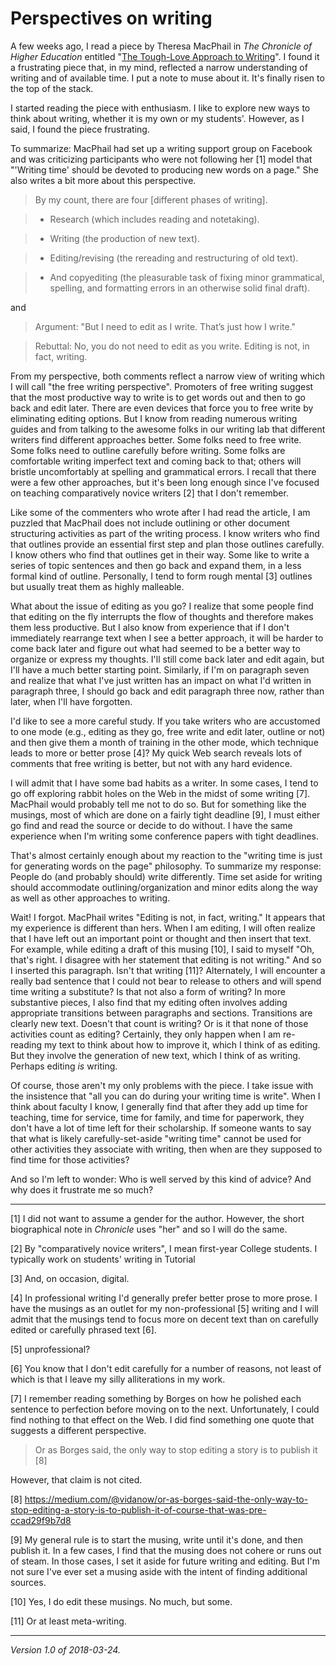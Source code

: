 Perspectives on writing
=======================

A few weeks ago, I read a piece by Theresa MacPhail in _The
Chronicle of Higher Education_ entitled "[The Tough-Love Approach to
Writing](https://www.chronicle.com/article/The-Tough-Love-Approach-to/242648)".
I found it a frustrating piece that, in my mind, reflected a narrow
understanding of writing and of available time.  I put a note to muse about
it.  It's finally risen to the top of the stack.

I started reading the piece with enthusiasm.  I like to explore new ways
to think about writing, whether it is my own or my students'.  However, as
I said, I found the piece frustrating.

To summarize: MacPhail had set up a writing support group on Facebook and
was criticizing participants who were not following her [1] model that
"'Writing time' should be devoted to producing new words on a page."
She also writes a bit more about this perspective.

> By my count, there are four [different phases of writing].

> * Research (which includes reading and notetaking).

> * Writing (the production of new text).

> * Editing/revising (the rereading and restructuring of old text).

> * And copyediting (the pleasurable task of fixing minor grammatical,
spelling, and formatting errors in an otherwise solid final draft).

and

> Argument: "But I need to edit as I write. That’s just how I write."

> Rebuttal: No, you do not need to edit as you write. Editing is not,
in fact, writing.

From my perspective, both comments reflect a narrow view of writing
which I will call "the free writing perspective".  Promoters of free
writing suggest that the most productive way to write is to get words
out and then to go back and edit later.  There are even devices that force
you to free write by eliminating editing options.  But I know from reading
numerous writing guides and from talking to the awesome folks in our
writing lab that different writers find different approaches better.
Some folks need to free write.  Some folks need to outline carefully
before writing.  Some folks are comfortable writing imperfect text and
coming back to that; others will bristle uncomfortably at spelling and
grammatical errors.  I recall that there were a few other approaches,
but it's been long enough since I've focused on teaching comparatively
novice writers [2] that I don't remember.

Like some of the commenters who wrote after I had read the article,
I am puzzled that MacPhail does not include outlining or other document
structuring activities as part of the writing process.  I know writers
who find that outlines provide an essential first step and plan those
outlines carefully.  I know others who find that outlines get in their
way.  Some like to write a series of topic sentences and then go back
and expand them, in a less formal kind of outline.  Personally, I tend to
form rough mental [3] outlines but usually treat them as highly malleable.

What about the issue of editing as you go?  I realize that some people
find that editing on the fly interrupts the flow of thoughts and therefore
makes them less productive.  But I also know from experience that if I
don't immediately rearrange text when I see a better approach, it will be
harder to come back later and figure out what had seemed to be a better
way to organize or express my thoughts.  I'll still come back later
and edit again, but I'll have a much better starting point.  Similarly,
if I'm on paragraph seven and realize that what I've just written has
an impact on what I'd written in paragraph three, I should go back and
edit paragraph three now, rather than later, when I'll have forgotten.

I'd like to see a more careful study.  If you take writers who are
accustomed to one mode (e.g., editing as they go, free write and edit
later, outline or not) and then give them a month of training in the
other mode, which technique leads to more or better prose [4]?  My quick
Web search reveals lots of comments that free writing is better, but
not with any hard evidence.

I will admit that I have some bad habits as a writer.  In some cases,
I tend to go off exploring rabbit holes on the Web in the midst of some
writing [7].  MacPhail would probably tell me not to do so.  But for
something like the musings, most of which are done on a fairly tight
deadline [9], I must either go find and read the source or decide to
do without.  I have the same experience when I'm writing some conference
papers with tight deadlines.

That's almost certainly enough about my reaction to the "writing time
is just for generating words on the page" philosophy.  To summarize my
response: People do (and probably should) write differently.  Time set
aside for writing should accommodate outlining/organization and minor
edits along the way as well as other approaches to writing.

Wait!  I forgot.  MacPhail writes "Editing is not, in fact, writing."  It
appears that my experience is different than hers.  When I am editing,
I will often realize that I have left out an important point or thought
and then insert that text.  For example, while editing a draft of this
musing [10], I said to myself "Oh, that's right.  I disagree with her
statement that editing is not writing."  And so I inserted this paragraph.
Isn't that writing [11]?  Alternately, I will encounter a really bad
sentence that I could not bear to release to others and will spend time
writing a substitute?  Is that not also a form of writing?  In more
substantive pieces, I also find that my editing often involves adding
appropriate transitions between paragraphs and sections.  Transitions
are clearly new text.  Doesn't that count is writing?  Or is it that
none of those activities count as editing?  Certainly, they only happen
when I am re-reading my text to think about how to improve it, which
I think of as editing.  But they involve the generation of new text, which
I think of as writing.  Perhaps editing *is* writing.

Of course, those aren't my only problems with the piece.  I take issue
with the insistence that "all you can do during your writing time is
write".  When I think about faculty I know, I generally find that after
they add up time for teaching, time for service, time for family, and time
for paperwork, they don't have a lot of time left for their scholarship.
If someone wants to say that what is likely carefully-set-aside "writing
time" cannot be used for other activities they associate with writing,
then when are they supposed to find time for those activities?

And so I'm left to wonder:  Who is well served by this kind of advice?
And why does it frustrate me so much?

---

[1] I did not want to assume a gender for the author.  However, the short
biographical note in _Chronicle_ uses "her" and so I will do the same.

[2] By "comparatively novice writers", I mean first-year College students.
I typically work on students' writing in Tutorial

[3] And, on occasion, digital.

[4] In professional writing I'd generally prefer better prose to more
prose.  I have the musings as an outlet for my non-professional [5]
writing and I will admit that the musings tend to focus more on decent
text than on carefully edited or carefully phrased text [6].

[5] unprofessional?

[6] You know that I don't edit carefully for a number of reasons, not least
of which is that I leave my silly alliterations in my work.

[7] I remember reading something by Borges on how he polished each 
sentence to perfection before moving on to the next.  Unfortunately,
I could find nothing to that effect on the Web.  I did find something
one quote that suggests a different perspective.

> Or as Borges said, the only way to stop editing a story is to publish it [8]

However, that claim is not cited.

[8] <https://medium.com/@vidanow/or-as-borges-said-the-only-way-to-stop-editing-a-story-is-to-publish-it-of-course-that-was-pre-ccad29f9b7d8>

[9] My general rule is to start the musing, write until it's done, and then
publish it.  In a few cases, I find that the musing does not cohere or
runs out of steam.  In those cases, I set it aside for future writing 
and editing.  But I'm not sure I've ever set a musing aside with the intent
of finding additional sources.

[10] Yes, I do edit these musings.  No much, but some.

[11] Or at least meta-writing.

---

*Version 1.0 of 2018-03-24.*

